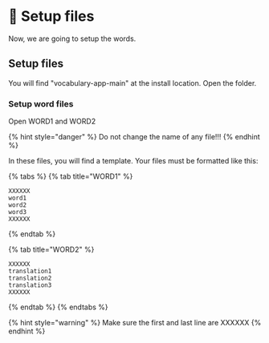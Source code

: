 # 💽 Setup files

Now, we are going to setup the words.

## Setup files

You will find "vocabulary-app-main" at the install location. Open the folder.

### Setup word files

Open WORD1 and WORD2

{% hint style="danger" %}
Do not change the name of any file!!!
{% endhint %}

In these files, you will find a template. Your files must be formatted like this:

{% tabs %}
{% tab title="WORD1" %}
```
XXXXXX
word1
word2
word3
XXXXXX
```
{% endtab %}

{% tab title="WORD2" %}
```
XXXXXX
translation1
translation2
translation3
XXXXXX
```
{% endtab %}
{% endtabs %}

{% hint style="warning" %}
Make sure the first and last line are XXXXXX
{% endhint %}

